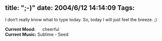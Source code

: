 title: ";-)"
date: 2004/6/12 14:14:09
Tags: 
---
<p>I don&#8217;t really know what to type today. So, today I will just feel the breeze. ;)</p>

<p><strong>Current Mood:</strong> <img width="15" height="15" src="http://stat.livejournal.com/img/mood/growf/smileys/smile.gif"/> cheerful<br/><strong>Current Music:</strong> Sublime - Seed</p>

